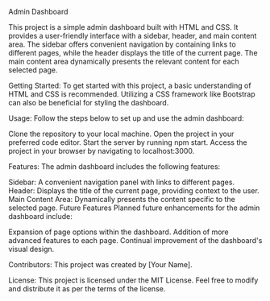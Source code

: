 Admin Dashboard

This project is a simple admin dashboard built with HTML and CSS. It provides a user-friendly interface with a sidebar, header, and main content area. The sidebar offers convenient navigation by containing links to different pages, while the header displays the title of the current page. The main content area dynamically presents the relevant content for each selected page.


Getting Started:
To get started with this project, a basic understanding of HTML and CSS is recommended. Utilizing a CSS framework like Bootstrap can also be beneficial for styling the dashboard.

Usage:
Follow the steps below to set up and use the admin dashboard:

Clone the repository to your local machine.
Open the project in your preferred code editor.
Start the server by running npm start.
Access the project in your browser by navigating to localhost:3000.

Features:
The admin dashboard includes the following features:

Sidebar: A convenient navigation panel with links to different pages.
Header: Displays the title of the current page, providing context to the user.
Main Content Area: Dynamically presents the content specific to the selected page.
Future Features
Planned future enhancements for the admin dashboard include:

Expansion of page options within the dashboard.
Addition of more advanced features to each page.
Continual improvement of the dashboard's visual design.


Contributors:
This project was created by [Your Name].

License:
This project is licensed under the MIT License. Feel free to modify and distribute it as per the terms of the license.